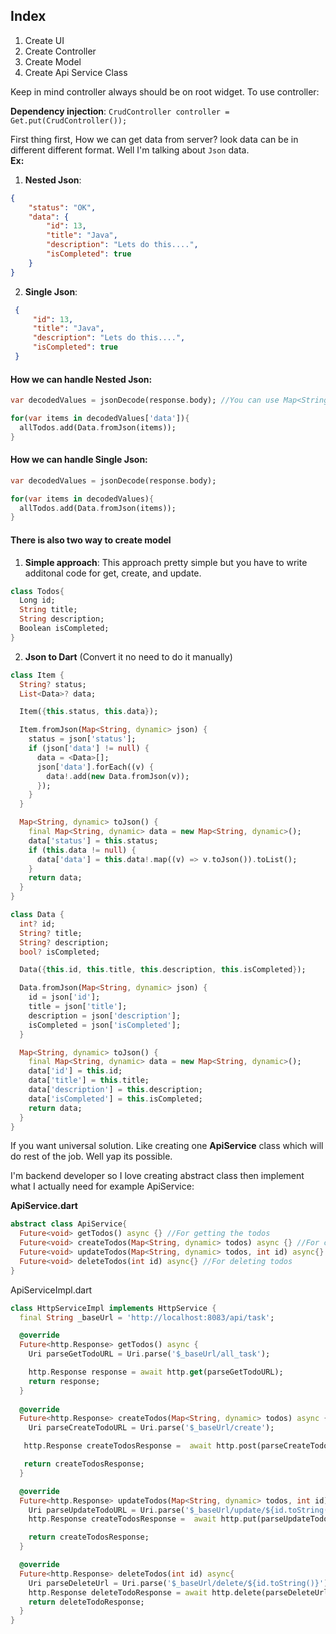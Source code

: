 ## Index
1. Create UI
2. Create Controller
3. Create Model
4. Create Api Service Class

Keep in mind controller always should be on root widget. To use controller:

**Dependency injection**: `CrudController controller = Get.put(CrudController());`

First thing first, How we can get data from server? look data can be in different different format. Well I'm talking about `Json` data.  
**Ex:**

1. **Nested Json**:
```json
{
    "status": "OK",
    "data": {
        "id": 13,
        "title": "Java",
        "description": "Lets do this....",
        "isCompleted": true
    }
}
```
2. **Single Json**:
```json
 {
     "id": 13,
     "title": "Java",
     "description": "Lets do this....",
     "isCompleted": true
 }
```

#### How we can handle Nested Json:
```dart
var decodedValues = jsonDecode(response.body); //You can use Map<String, dynamic> also its fine

for(var items in decodedValues['data']){
  allTodos.add(Data.fromJson(items));
}
```

#### How we can handle Single Json:
```dart
var decodedValues = jsonDecode(response.body);

for(var items in decodedValues){
  allTodos.add(Data.fromJson(items));
}
```

#### There is also two way to create model
1. **Simple approach**: This approach pretty simple but you have to write additonal code for get, create, and update.
```dart
class Todos{
  Long id;
  String title;
  String description;
  Boolean isCompleted;
}
```
2. **Json to Dart** (Convert it no need to do it manually)
```dart
class Item {
  String? status;
  List<Data>? data;

  Item({this.status, this.data});

  Item.fromJson(Map<String, dynamic> json) {
    status = json['status'];
    if (json['data'] != null) {
      data = <Data>[];
      json['data'].forEach((v) {
        data!.add(new Data.fromJson(v));
      });
    }
  }

  Map<String, dynamic> toJson() {
    final Map<String, dynamic> data = new Map<String, dynamic>();
    data['status'] = this.status;
    if (this.data != null) {
      data['data'] = this.data!.map((v) => v.toJson()).toList();
    }
    return data;
  }
}

class Data {
  int? id;
  String? title;
  String? description;
  bool? isCompleted;

  Data({this.id, this.title, this.description, this.isCompleted});

  Data.fromJson(Map<String, dynamic> json) {
    id = json['id'];
    title = json['title'];
    description = json['description'];
    isCompleted = json['isCompleted'];
  }

  Map<String, dynamic> toJson() {
    final Map<String, dynamic> data = new Map<String, dynamic>();
    data['id'] = this.id;
    data['title'] = this.title;
    data['description'] = this.description;
    data['isCompleted'] = this.isCompleted;
    return data;
  }
}
```


If you want universal solution. Like creating one **ApiService** class which will do rest of the job. Well yap its possible.

I'm backend developer so I love creating abstract class then implement what I actually need for example ApiService:

**ApiService.dart**
```dart
abstract class ApiService{
  Future<void> getTodos() async {} //For getting the todos
  Future<void> createTodos(Map<String, dynamic> todos) async {} //For creating todos
  Future<void> updateTodos(Map<String, dynamic> todos, int id) async{} //For update todos
  Future<void> deleteTodos(int id) async{} //For deleting todos
}
```

ApiServiceImpl.dart
```dart
class HttpServiceImpl implements HttpService {
  final String _baseUrl = 'http://localhost:8083/api/task';

  @override
  Future<http.Response> getTodos() async {
    Uri parseGetTodoURL = Uri.parse('$_baseUrl/all_task');

    http.Response response = await http.get(parseGetTodoURL);
    return response;
  }
  
  @override
  Future<http.Response> createTodos(Map<String, dynamic> todos) async {
    Uri parseCreateTodoURL = Uri.parse('$_baseUrl/create');

   http.Response createTodosResponse =  await http.post(parseCreateTodoURL, headers: {"Content-Type": "application/json"}, body: jsonEncode(todos));

   return createTodosResponse;
  }

  @override
  Future<http.Response> updateTodos(Map<String, dynamic> todos, int id) async{
    Uri parseUpdateTodoURL = Uri.parse('$_baseUrl/update/${id.toString()}');
    http.Response createTodosResponse =  await http.put(parseUpdateTodoURL, headers: {"Content-Type": "application/json"}, body: jsonEncode(todos));

    return createTodosResponse;
  }

  @override
  Future<http.Response> deleteTodos(int id) async{
    Uri parseDeleteUrl = Uri.parse('$_baseUrl/delete/${id.toString()}');
    http.Response deleteTodoResponse = await http.delete(parseDeleteUrl);
    return deleteTodoResponse;
  }
}
```
